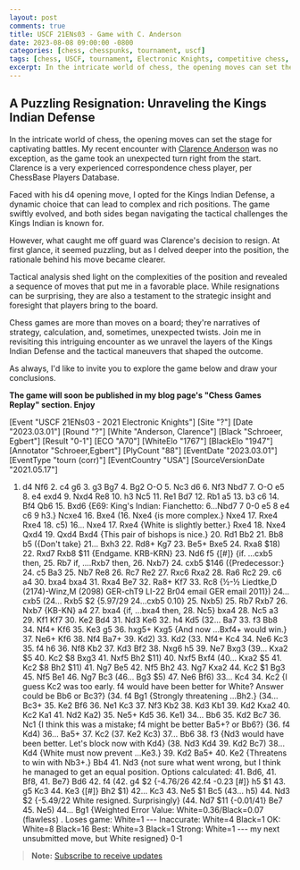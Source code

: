 ```yaml
---
layout: post
comments: true
title: USCF 21ENs03 - Game with C. Anderson
date: 2023-08-08 09:00:00 -0800
categories: [chess, chesspunks, tournament, uscf]
tags: [chess, USCF, tournament, Electronic Knights, competitive chess, Chesspunks, strategy, analysis, results]
excerpt: In the intricate world of chess, the opening moves can set the stage for captivating battles. My recent encounter with Clarence Anderson was no exception, as the game took an unexpected turn right from the start.
---
```


## A Puzzling Resignation: Unraveling the Kings Indian Defense

In the intricate world of chess, the opening moves can set the stage for captivating battles. My recent encounter with [Clarence Anderson](https://players.chessbase.com/en/player/anderson_clarence/7851) was no exception, as the game took an unexpected turn right from the start. Clarence is a very experienced correspondence chess player, per ChessBase Players Database.

Faced with his d4 opening move, I opted for the Kings Indian Defense, a dynamic choice that can lead to complex and rich positions. The game swiftly evolved, and both sides began navigating the tactical challenges the Kings Indian is known for.

However, what caught me off guard was Clarence's decision to resign. At first glance, it seemed puzzling, but as I delved deeper into the position, the rationale behind his move became clearer.

Tactical analysis shed light on the complexities of the position and revealed a sequence of moves that put me in a favorable place. While resignations can be surprising, they are also a testament to the strategic insight and foresight that players bring to the board.

Chess games are more than moves on a board; they're narratives of strategy, calculation, and, sometimes, unexpected twists. Join me in revisiting this intriguing encounter as we unravel the layers of the Kings Indian Defense and the tactical maneuvers that shaped the outcome.

As always, I'd like to invite you to explore the game below and draw your conclusions.

**The game will soon be published in my blog page's "Chess Games Replay" section. Enjoy**

<div class="cbreplay">

[Event "USCF  21ENs03 - 2021 Electronic Knights"]
[Site "?"]
[Date "2023.03.01"]
[Round "?"]
[White "Anderson, Clarence"]
[Black "Schroeer, Egbert"]
[Result "0-1"]
[ECO "A70"]
[WhiteElo "1767"]
[BlackElo "1947"]
[Annotator "Schroeer,Egbert"]
[PlyCount "88"]
[EventDate "2023.03.01"]
[EventType "tourn (corr)"]
[EventCountry "USA"]
[SourceVersionDate "2021.05.17"]

1. d4 Nf6 2. c4 g6 3. g3 Bg7 4. Bg2 O-O 5. Nc3 d6 6. Nf3 Nbd7 7. O-O e5 8. e4 exd4 9. Nxd4 Re8 10. h3 Nc5 11. Re1 Bd7 12. Rb1 a5 13. b3 c6 14. Bf4 Qb6 15. Bxd6 {E69: King's Indian: Fianchetto: 6...Nbd7 7 0-0 e5 8 e4 c6 9 h3.} Ncxe4 16. Bxe4 (16. Nxe4 {is more complex.} Nxe4 17. Rxe4 Rxe4 18. c5) 16... Nxe4 17. Rxe4 {White is slightly better.} Rxe4 18. Nxe4 Qxd4 19. Qxd4 Bxd4 {This pair of bishops is nice.} 20. Rd1 Bb2 21. Bb8 b5 ({Don't take} 21... Bxh3 22. Rd8+ Kg7 23. Be5+ Bxe5 24. Rxa8 $18) 22. Rxd7 Rxb8 $11 {Endgame. KRB-KRN} 23. Nd6 f5 {[#]} {if. ...cxb5 then, 25. Rb7 if, ....Rxb7 then, 26. Nxb7} 24. cxb5 $146 ({Predecessor:} 24. c5 Ba3 25. Nb7 Re8 26. Rc7 Re2 27. Rxc6 Rxa2 28. Ra6 Rc2 29. c6 a4 30. bxa4 bxa4 31. Rxa4 Be7 32. Ra8+ Kf7 33. Rc8 {½-½ Liedtke,D (2174)-Winz,M (2098) GER-chT9 LI-22 Br04 email GER email 2011}) 24... cxb5 (24... Rxb5 $2 {5.97/29 24...cxb5 0.10} 25. Nxb5) 25. Rb7 Rxb7 26. Nxb7 {KB-KN} a4 27. bxa4 {if, ...bxa4 then, 28. Nc5} bxa4 28. Nc5 a3 29. Kf1 Kf7 30. Ke2 Bd4 31. Nd3 Ke6 32. h4 Kd5 (32... Ba7 33. f3 Bb8 34. Nf4+ Kf6 35. Ke3 g5 36. hxg5+ Kxg5 {And now ...Bxf4+ would win.} 37. Ne6+ Kf6 38. Nf4 Ba7+ 39. Kd2) 33. Kd2 (33. Nf4+ Kc4 34. Ne6 Kc3 35. f4 h6 36. Nf8 Kb2 37. Kd3 Bf2 38. Nxg6 h5 39. Ne7 Bxg3 (39... Kxa2 $5 40. Kc2 $8 Bxg3 41. Nxf5 Bh2 $11) 40. Nxf5 Bxf4 (40... Kxa2 $5 41. Kc2 $8 Bh2 $11) 41. Ng7 Be5 42. Nf5 Bh2 43. Ng7 Kxa2 44. Kc2 $1 Bg3 45. Nf5 Be1 46. Ng7 Bc3 (46... Bg3 $5) 47. Ne6 Bf6) 33... Kc4 34. Kc2 {I guess Kc2 was too early. f4 would have been better for White? Answer could be Bb6 or Bc3?} (34. f4 Bg1 {Strongly threatening ...Bh2.} (34... Bc3+ 35. Ke2 Bf6 36. Ne1 Kc3 37. Nf3 Kb2 38. Kd3 Kb1 39. Kd2 Kxa2 40. Kc2 Ka1 41. Nd2 Ka2) 35. Ne5+ Kd5 36. Ke1) 34... Bb6 35. Kd2 Bc7 36. Nc1 {I think this was a mistake; f4 might be better Ba5+? or Bb6?} (36. f4 Kd4) 36... Ba5+ 37. Kc2 (37. Ke2 Kc3) 37... Bb6 38. f3 {Nd3 would have been better. Let's block now with Kd4} (38. Nd3 Kd4 39. Kd2 Bc7) 38... Kd4 {White must now prevent ...Ke3.} 39. Kd2 Ba5+ 40. Ke2 {Threatens to win with Nb3+.} Bb4 41. Nd3 {not sure what went wrong, but I think he managed to get an equal position. Options calculated: 41. Bd6, 41. Bf8, 41. Be7} Bd6 42. f4 (42. g4 $2 {-4.76/26 42.f4 -0.23 [#]} h5 $1 43. g5 Kc3 44. Ke3 {[#]} Bh2 $1) 42... Kc3 43. Ne5 $1 Bc5 (43... h5) 44. Nd3 $2 {-5.49/22 White resigned. Surprisingly} (44. Nd7 $11 {-0.01/41} Be7 45. Ne5) 44... Bg1 {Weighted Error Value: White=0.36/Black=0.07 (flawless) .  Loses game:     	White=1     	---        Inaccurate:     	White=4     	Black=1      OK:         	White=8     	Black=16     Best:        	White=3     	Black=1      Strong:       	White=1     	---       my next unsubmitted move, but White resigned} 0-1

</div>

> **Note:** [Subscribe to receive updates](https://follow.it/senior-chess-improver?leanpub)